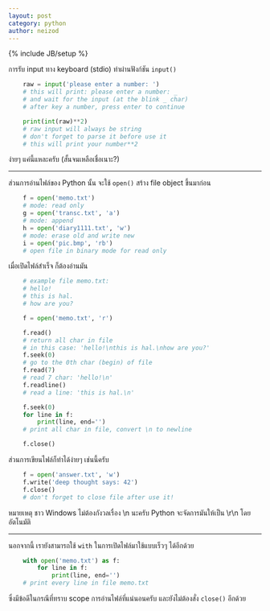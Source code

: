 ```yaml
---
layout: post
category: python
author: neizod
---
```

{% include JB/setup %}

การรับ input ทาง keyboard (stdio) ทำผ่านฟังก์ชัน `input()`

```python
    raw = input('please enter a number: ')
    # this will print: please enter a number: _
    # and wait for the input (at the blink _ char)
    # after key a number, press enter to continue

    print(int(raw)**2)
    # raw input will always be string
    # don't forget to parse it before use it
    # this will print your number**2
```

ง่ายๆ แค่นี้แหละครับ (สั้นจนเหลือเชื่อเนาะ?)

---

ส่วนการอ่านไฟล์ของ Python นั้น จะใช้ `open()` สร้าง file object ขึ้นมาก่อน

```python
    f = open('memo.txt')
    # mode: read only
    g = open('transc.txt', 'a')
    # mode: append
    h = open('diary1111.txt', 'w')
    # mode: erase old and write new
    i = open('pic.bmp', 'rb')
    # open file in binary mode for read only
```

เมื่อเปิดไฟล์สำเร็จ ก็ต้องอ่านมัน

```python
    # example file memo.txt:
    # hello!
    # this is hal.
    # how are you?

    f = open('memo.txt', 'r')

    f.read()
    # return all char in file
    # in this case: 'hello!\nthis is hal.\nhow are you?'
    f.seek(0)
    # go to the 0th char (begin) of file
    f.read(7)
    # read 7 char: 'hello!\n'
    f.readline()
    # read a line: 'this is hal.\n'

    f.seek(0)
    for line in f:
        print(line, end='')
    # print all char in file, convert \n to newline

    f.close()
```

ส่วนการเขียนไฟล์ก็ทำได้ง่ายๆ เช่นนี้ครับ

```python
    f = open('answer.txt', 'w')
    f.write('deep thought says: 42')
    f.close()
    # don't forget to close file after use it!
```

หมายเหตุ ชาว Windows ไม่ต้องกังวลเรื่อง \n นะครับ Python จะจัดการมันให้เป็น \r\n โดยอัตโนมัติ

---

นอกจากนี้ เรายังสามารถใช้ `with` ในการเปิดไฟล์มาใช้แบบเร็วๆ ได้อีกด้วย

```python
    with open('memo.txt') as f:
        for line in f:
            print(line, end='')
    # print every line in file memo.txt
```

ซึ่งมีข้อดีในกรณีที่ทราบ scope การอ่านไฟล์ที่แน่นอนครับ และยังไม่ต้องสั่ง `close()` อีกด้วย
